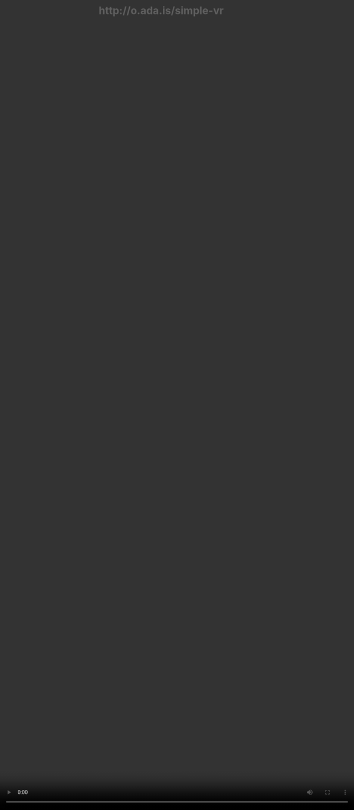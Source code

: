 ```yaml
---
layout: post
title: Virtual Reality and the Future of the Web.
description: New Virtual Reality browsers means we need to consider how the web platform is going to need evolve to take advantage of the benefits that Virtual Reality can bring.
image: https://i.imgur.com/1CuaofJ.jpg
scripts: [
	'scripts/post-to-slides.js',
	'scripts/slide-utils.js',
	'scripts/third-party/qrcode.min.js',
	'https://cdn.rawgit.com/AdaRoseEdwards/dirty-dom/v1.3.1/build/dirty-dom-lib.min.js'
]
styles: [
	'scripts/third-party/a-slides.css',
	'styles/vr.css'
]
---
```


<script>
var captionStyle = 'z-index: 2; text-align: center; background: rgba(0,0,0,0.8); padding: 1em; border-radius: 1em; width: auto; margin: 1em; font-size: 3rem; margin-top: -3em;';
</script>

# {{page.title}}

<!-- Link to trigger conversion script -->
[Convert to Slide Deck](#aslides)

Length: 45 minutes

The goals of this talk is to give your the tools to start building VR in the web.

<blockquote class="dark" style="background-color: #576363 !important; background-image: url(images/me-and-dan.jpg);background-size: cover;min-height: 16em;display: flex;justify-content: flex-start;padding: 0.5em;background-position: center right;align-items: stretch;">
<span style="flex-grow: 1;text-align: right; font-size: 4rem; text-shadow: 0 0 1em #576363;">@lady_ada_king</span>
<span style="font-size: 5rem; text-shadow: 0 0 1em #576363;">@samsunginternet</span>
</blockquote>

<blockquote style="background-color: white;">
<img src="images/StatCounter-browser-GB-monthly-201606-201706.png" />
</blockquote>

<script>
window._cssNextEl({
    padding: '1em',
	fontSize: '2rem',
	justifyContent: 'flex-start'
});	
</script>
> # Jargon
>
> ## VR, Virtual Reality, fully immersive, replaces reality with a Virtual Reality. 
>
> ## AR/MR, Augmented/Mixed Reality, a combination of Reality and Digital Content
>
> ## XR, Cross Reality, Umbrella term for all immersive media 

<blockquote>
<img src="images/gearvr+controller.png" class="bg-img" style="filter: drop-shadow(0 0 0.4em #ffffff99)"  />
</blockquote>

<script>window._setNextSlide(window.videoSlide);</script>
<blockquote>
<video data-src="images/space-jam.mp4" style="position:absolute; top: 0; left: 0; width:100%; height: 100%; max-height: none; object-fit: cover;"></video>
</blockquote>

# Try it out for yourself:

<script>window._setNextSlide(window.videoSlide);</script>
<blockquote>
<video data-src="images/enter-vr.mp4" style="position:absolute; top: 0; left: 0; width:100%; height: 100%; max-height: none; object-fit: cover;"></video>
<h1 style="margin:0; z-index: 2; position: absolute;">http://o.ada.is/simple-vr</h1>
</blockquote>

# Where is it supported

> ![supported](images/support.png)

<script>
window._cssNextEl({
    padding: '1em',
	justifyContent: 'flex-start'
});	
</script>
> # State of WebVR
>
> ## W3C community group.
>
> ## Standard still in flux
>
> ## Looking to become a W3C working group once stable.

<script>
window._setNextSlide(window.elByEl({
    reveal: true
}));
</script>

<blockquote>
<img class="base" src="images/gearvr+controller.png" class="bg-img" style="filter: drop-shadow(0 0 0.4em #ffffff99)" />
<img src="images/gearvr+controller+detail.png" class="bg-img"  />
</blockquote>

## Head Tracking Demo

<script>
window._setNextSlide(window.videoSlide);
</script>
<blockquote style="background-color: black !important;">
<video data-src="images/tracking.m4v" style="position:absolute; top: 0; left: 0; width:100%; height: 100%; max-height: none; object-fit: contain;"></video>
</blockquote>

<script>
window._setNextSlide(window.elByEl({}));
</script>
> <div style="align-items: center; justify-content: center;"><h1 style="text-align: center; font-size: 2em;">WebVR <span style="font-style: oblique;">requires</span> WebGL</h1></div>
> <div style="align-items: center; justify-content: center;"><h1 style="text-align: center; font-size: 2em;">WebGL is <span style="font-weight: 800;font-size: 1.4em;vertical-align: middle;">Hard</span></h1></div>
> <div style="background-color: #4d4d4d;"><img src="images/gl.png" style="margin: 1em auto;" /></div>

<script>
window._setNextSlide(window.elByEl({
    reveal: true
}));
</script>
<blockquote class="heirarchy-grid" style='display: grid; grid-template-columns: 1fr 1fr;grid-template-rows: 1fr 1fr 1fr; padding: 0.5em;'>
	<p style="grid-row-start: 3;">WebGl</p><p style="grid-row-start: 3;">WebVR</p>
	<p style="grid-row-start: 2; grid-column-end: span 2;">Three.js</p>
	<p style="grid-row-start: 1;">A-Frame</p><p style="grid-row-start: 1;">React VR</p>
	<img class="bg-img" src="images/aframevr.png" style="border: none; border-radius: 0;" />
</blockquote>



<script>window._setNextSlide(window.elByEl());</script>
<blockquote style="padding: 0.5em;">
	<div>
		<h2>A-Frame</h2>
		<p style="font-style: oblique;">Web Component library for describing 3D WebGL scenes using HTML!</p>
		<p>https://aframe.io</p>
	</div>
	<div data-markdown="#demo" style="font-size: 1.4rem;">
		<script id="demo" type="text/html">
	<!DOCTYPE html>
	<html>
	<head>
		<title>Hello, WebVR! - A-Frame</title>
		<meta name="description" content="Hello, WebVR! - A-Frame">
		<scr​ipt src="https://aframe.io/releases/0.5.0/aframe.min.js"></scr​ipt>
	</head>
	<body>
		<a-scene>
		<a-box position="-1 0.5 -3" rotation="0 45 0" color="#4CC3D9"></a-box>
		<a-sphere position="0 1.25 -5" radius="1.25" color="#EF2D5E"></a-sphere>
		<a-cylinder position="1 0.75 -3" radius="0.5" height="1.5" color="#FFC65D"></a-cylinder>
		<a-plane position="0 0 -4" rotation="-90 0 0" width="4" height="4" color="#7BC8A4"></a-plane>
		<a-sky color="#ECECEC"></a-sky>
		</a-scene>
	</body>
	</html>
		</script>
	</div>
</blockquote>

<script>
window._setNextSlide(window.iframeSlide);
</script>
> <iframe style="flex-grow: 1;" src="basic.html" seamless="seamless"></iframe>
> <h2 style="margin:0;">https://ada.is/webvr/basic.html</h2>

<script>
window._setNextSlide(window.elByEl());
</script>
<blockquote style="justify-content: center;">
<h1 style="align-self: center; text-align: center; font-size: 2em;">Debugging A-Frame</h1>
<h1 style="align-self: center; text-align: center; font-size: 2em;">Making engaging content</h1>
</blockquote>

<script>
window._setNextSlide(window.iframeSlide);
</script>
> <iframe style="flex-grow: 1;" src="https://stupid-sail.glitch.me/community.html" seamless="seamless"></iframe>
> <h2 style="margin:0;">https://stupid-sail.glitch.me/community.html</h2>


<script>
window._setNextSlide(window.elByEl());
</script>

<script>
window._setNextSlide(window.elByEl());
</script>
<blockquote style="justify-content: center; text-align: center; padding: 1em;">
<h1 style="font-size: 2em;">AFrame is HTML</h1>
<h1 style="font-size: 2em;">AFrame can be used with front end frameworks</h1>
<h1 style="font-size: 2em;">But it cannot render the document.</h1>
<h1 style="font-size: 2em;">WebVR cannot easily mix with the traditional Web.</h1>
<h1 style="font-size: 2em;">Think outside the box</h1>
</blockquote>

## Some cool uses

<script>
window.setDynamicSlide(window.elByEl());
window._cssNextEl({
    padding: '1em'
});	
</script>
<blockquote>
<div>
<h1>Immersive Movies</h1>
<img src="images/vrmovie.png" />
</div>
<div>
<h1>Shopping</h1>
<div style="flex-direction: row; display: flex;">
<img src="images/thomas-cook.png" />
<img src="images/ikea.png" />
</div>
</div>
<div>
<h1>Education</h1>
<img src="images/google-exhibitions.png" />
</div>
<div>
<h1>Social</h1>
<h2 style="margin:0;">https://metaverse.samsunginter.net</h2>
<img src="images/177.png" />
</div>
</blockquote>


<script>
window._setNextSlide(window.elByEl());
window._cssNextEl({
    justifyContent: 'center',
	padding: '1em'
});	
</script>
> <h1 style="text-align: center; font-size: 2.5em;">WebVR isn't just a way to distribute VR content.</h1>
>
> <h1 style="text-align: center; font-size: 2.5em;">VR brings a new way to think about the web.</h1>
>
> <h1 style="text-align: center; font-size: 2.5em;">The web brings a new way to think about VR.</h1>


## Works across devices

until there is enough content that people are regularly browsing in a headset

People probably won't have a head set to hand

Need to support cardboard and gearvr as well as htc vive and occulus rift

<script>
	window._setNextSlide(window.elByEl());
</script>
<blockquote>
	<img src="images/devices.jpg" class="bg-img">
	<div style="flex-direction: row; padding-right: 0.5em;">
		<img src="images/laptop.png" >
		<ul>
			<li>Not immersive</li>
			<li>Click and Drag Interactions</li>
			<li>Potentially Powerful Hardware</li>
		</ul>
	</div>
	<div style="flex-direction: row; padding-right: 0.5em;">
		<img src="images/phone.png" >
		<ul>
			<li>Not Immersive</li>
			<li>Limited interactions</li>
			<li>Potentially low power hardware</li>
		</ul>
	</div>
	<div style="flex-direction: row; padding-right: 0.5em;">
		<img src="images/cardboard.png" >
		<ul>
			<li>Immersive</li>
			<li>Limited interface</li>
			<li>Potentially low power hardware</li>
			<li>Massive Reach for VR</li>
		</ul>
	</div>
	<div style="flex-direction: row; padding-right: 0.5em;">
		<img src="images/gearvr+controller.png" >
		<ul>
			<li>Immersive</li>
			<li>Rotation Tracked Controller</li>
			<li>Moderate Hardware</li>
			<li>Very popular</li>
		</ul>
	</div>
	<div style="flex-direction: row; padding-right: 0.5em;">
		<img src="images/htcvive.png" >
		<ul>
			<li>Immersive</li>
			<li>Click and Drag Interactions</li>
			<li>Very Powerful Hardware</li>
			<li>Niche but slowly spreading</li>
		</ul>
	</div>
</blockquote>

## Supporting user interactions.

Different modes of user input.

<script>
window._cssNextEl({
    backgroundColor: 'lavenderblush'
});	
</script>
> <img src="images/devices.svg" />

## Be quick

<script>setDynamicSlide(contentSlide([
	{html: '<h1 style="margin-left: 1em;">The Web Comes with Expectations</h1><div style="justify-content: flex-end; padding: 0;"><img src="images/engagement.png" style="margin: 0; height: 0;" /><h2 style="' + captionStyle + '">Study by Google on Loading time and Engagement</h2></div>'},
	{video: 'images/gun.m4v', caption: 'http://gun.playcanvas.com', style:'position: absolute; top:0; left: 0; width: 100%; height: 100%; z-index: -1; object-fit: cover;', captionStyle: captionStyle},
]));
</script>
<blockquote style="justify-content: flex-end; padding: 0;">
<video src="images/gun.m4v" muted></video>
</blockquote>

<script>
	window._setNextSlide(window.elByEl());
	window._cssNextEl({
		justifyContent: 'flex-start'
	})
</script>
> <h1 style="text-align: center; font-size: 2.5em; padding: 0.5em; width: auto;">What is WebVR ideal for?</h1>
>
> <div style="align-items: center; justify-content: center; background: white; background image: none !important; filter: invert(1);"><img src="images/loading-spiral.gif" style="flex-grow: 0;"></div>
>
> <h1 style="text-align: center; font-size: 2.5em; padding: 0.5em; width: auto;">WebVR brings the Web's power to VR</h1>

## How to get involved in Standards to influence the future of VR

These discussions are happening today!

If anything in this talk has interested you then please get involved.

If you start now you will be able to shape the next medium of the web

I don't know about you guys but I am pretty excited for our VR future.

<script>
window._cssNextEl({
    padding: '1em',
    justifyContent: 'flex-start'
})
</script>
> # Get involved in standards
>
> ## https://www.w3.org/community/webvr/
>
> ## https://github.com/w3c/webvr

<script type="text/javascript">
window._executeOnNextEl(function (el) {
	var qr = new QRCode(el.querySelector('.qr-target'), "http://o.ada.is/fullstack2017");
});
</script>

<blockquote style="display: block; padding: 1em;">
<h1>Please give feedback on this talk so we can learn and improve!</h1>
<div style="display: block;">
<h2>http://o.ada.is/fullstack2017</h2>
<span class="qr-target" style="float: right;align-self: flex-end;margin: 0.5em;flex-shrink: 0;"></span>
</div>
<h2>@samsunginternet</h2>
</blockquote>

<script>

	// Fancy Emojis
	window._addScript('https://twemoji.maxcdn.com/2/twemoji.min.js')().then(function () {
		twemoji.parse(document.body, {
			folder: 'svg',
			ext: '.svg'
		});
	});

	// Add links to deep link into slides
	var blockquote = Array.from(document.querySelectorAll('body.post > blockquote'));
	var newSpans = [];
	document.querySelector('a[href="#aslides"]').addEventListener('click', function () {
		newSpans.forEach(function (s) {
			s.removeEventListener('click', onclick);
			s.remove();
		});
		newSpans.splice(0);
	});

	blockquote.forEach(function (el) {
		var span = document.createElement('span');
		newSpans.push(span);
		span.textContent = ' View Slide';
		span.addEventListener('click', function onclick() {
			window.removeHashChangeEventListener();
			newSpans.forEach(function (s) {
				s.removeEventListener('click', onclick);
				s.remove();
			});
			init().then(function () {
				document.querySelector('.a-slides_slide-container').dispatchEvent(new CustomEvent('a-slides_goto-slide', {detail: {slide: el.parentNode}}));
			});
		});
		span.setAttribute('class', 'slide-view-button');
		el.appendChild(span);
	});


	var iframes = Array.from(document.querySelectorAll('iframe'));
	var blank = 'about:blank';
	iframes.forEach(function (iframe) {
		var button = document.createElement('button');
		var src = iframe.src;
		iframe.src = blank;
		iframe.dataset.src = src;
		button.addEventListener('click', function () {
			iframe.src = iframe.src === blank ? src : blank;
			if (iframe.src === blank) {
				button.classList.add('blank');
				button.textContent = "Load iFrame";
			} else {
				button.classList.remove('blank');
				button.textContent = "Unload iFrame";
			}
		});
		button.classList.add('load-content-button');
		button.classList.add('blank');
		button.textContent = "Load iFrame";
		iframe.after(button);
	});

	Array.from(document.querySelectorAll('[data-markdown]')).forEach(function (el) {
		if (el.dataset.markdown) {
			var html = document.querySelector(el.dataset.markdown).innerHTML;
		} else {
			var html = el.innerHTML;
		}
		el.innerHTML = '';
		el.addMarkdown(html);
	});

	var videos = Array.from(document.querySelectorAll('video'));
	videos.forEach(function (video) {
		var button = document.createElement('button');
		var src = video.src;
        if (src) {
            video.removeAttribute('src');
            video.dataset.src = src;
        }
		button.addEventListener('click', function () {
			video.src = video.dataset.src;
            video.controls = true;
            button.parentNode.removeChild(button);
		});
		button.classList.add('load-content-button');
		button.classList.add('blank');
		button.textContent = "Load Video";
		video.after(button);
	});
</script>